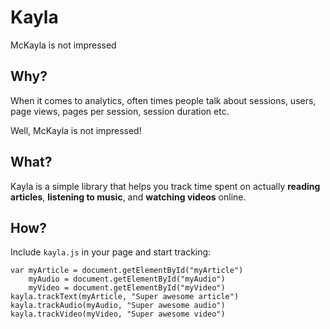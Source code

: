 Kayla
=====

McKayla is not impressed

Why?
----
When it comes to analytics, often times people talk about sessions, users, page views, pages per session, session duration etc.

Well, McKayla is not impressed!

What?
----
Kayla is a simple library that helps you track time spent on actually **reading articles**, **listening to music**, and **watching videos** online.

How?
----
Include `kayla.js` in your page and start tracking:

    var myArticle = document.getElementById("myArticle")
        myAudio = document.getElementById("myAudio")
        myVideo = document.getElementById("myVideo")
    kayla.trackText(myArticle, "Super awesome article")
    kayla.trackAudio(myAudio, "Super awesome audio")
    kayla.trackVideo(myVideo, "Super awesome video")

